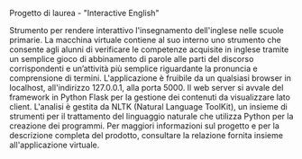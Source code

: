 Progetto di laurea - "Interactive English"



Strumento per rendere interattivo l'insegnamento dell'inglese nelle scuole primarie.
La macchina virtuale contiene al suo interno uno strumento che consente agli alunni di verificare le competenze acquisite in inglese tramite un semplice gioco di abbinamento di parole alle parti del discorso corrispondenti e un’attività più semplice riguardante la pronuncia e comprensione di termini. L'applicazione è fruibile da un qualsiasi browser in localhost, all'indirizzo 127.0.0.1, alla porta 5000.
Il web server si avvale del framework in Python Flask per la gestione dei contenuti da visualizzare lato client.
L'analisi è gestita da NLTK (Natural Language ToolKit), un insieme di strumenti per il trattamento del linguaggio naturale che utilizza Python per la creazione dei programmi.
Per maggiori informazioni sul progetto e per la descrizione completa del prodotto, consultare la relazione fornita insieme all'applicazione virtuale.
